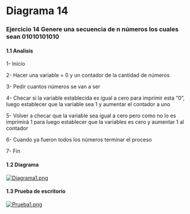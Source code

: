 # Diagrama 14
### Ejercicio 14 Genere una secuencia de n números los cuales sean 01010101010
#### 1.1 Analisis
1-	Inicio 

2-	Hacer una variable = 0 y un contador de la cantidad de números

3-	Pedir cuantos números se van a ser

4-	Checar si la variable establecida es igual a cero para imprimir esta “0”, luego establecer que la variable sea  1 y aumentar el contador a uno 

5-	Volver a checar que la variable sea igual a cero pero como no lo es imprimirá 1 para luego establecer que la variables es cero y aumentar 1 al contador

6-	Cuando ya fueron todos los números terminar el proceso 

7-	Fin 
#### 1.2 Diagrama
[![Diagrama1.png](https://i.gyazo.com/af5b1c36605a34096628263fb1b80e4d.png)]()
#### 1.3 Prueba de escritorio
[![Prueba1.png](https://i.gyazo.com/d1f1c51faba0ad948f1d1ea1f45c9663.png)]()
